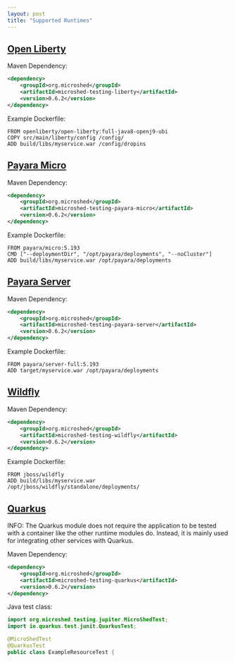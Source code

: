 ```yaml
---
layout: post
title: "Supported Runtimes"
---
```


## [Open Liberty](https://openliberty.io/)

Maven Dependency:

```xml
<dependency>
    <groupId>org.microshed</groupId>
    <artifactId>microshed-testing-liberty</artifactId>
    <version>0.6.2</version>
</dependency>
```

Example Dockerfile:

```
FROM openliberty/open-liberty:full-java8-openj9-ubi
COPY src/main/liberty/config /config/
ADD build/libs/myservice.war /config/dropins
```

## [Payara Micro](https://www.payara.fish/software/payara-server/payara-micro/)

Maven Dependency:

```xml
<dependency>
    <groupId>org.microshed</groupId>
    <artifactId>microshed-testing-payara-micro</artifactId>
    <version>0.6.2</version>
</dependency>
```

Example Dockerfile:

```
FROM payara/micro:5.193
CMD ["--deploymentDir", "/opt/payara/deployments", "--noCluster"]
ADD build/libs/myservice.war /opt/payara/deployments
```

## [Payara Server](https://www.payara.fish/software/payara-server/)

Maven Dependency:

```xml
<dependency>
    <groupId>org.microshed</groupId>
    <artifactId>microshed-testing-payara-server</artifactId>
    <version>0.6.2</version>
</dependency>
```

Example Dockerfile:

```
FROM payara/server-full:5.193
ADD target/myservice.war /opt/payara/deployments
```

## [Wildfly](https://wildfly.org/)

Maven Dependency:

```xml
<dependency>
    <groupId>org.microshed</groupId>
    <artifactId>microshed-testing-wildfly</artifactId>
    <version>0.6.2</version>
</dependency>
```

Example Dockerfile:

```
FROM jboss/wildfly
ADD build/libs/myservice.war /opt/jboss/wildfly/standalone/deployments/
```

## [Quarkus](https://quarkus.io/)

INFO: The Quarkus module does not require the application to be tested with a container like the other
runtime modules do. Instead, it is mainly used for integrating other services with Quarkus.

Maven Dependency:

```xml
<dependency>
    <groupId>org.microshed</groupId>
    <artifactId>microshed-testing-quarkus</artifactId>
    <version>0.6.2</version>
</dependency>
```

Java test class:

```java
import org.microshed.testing.jupiter.MicroShedTest;
import io.quarkus.test.junit.QuarkusTest;

@MicroShedTest
@QuarkusTest
public class ExampleResourceTest {
```
